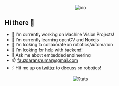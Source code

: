 <center><img src="https://i.imgur.com/IjxKlOy.gif" alt="bio"></center>

## Hi there 👋

- 🔭 I’m currently working on Machine Vision Projects!
- 🌱 I’m currently learning openCV and Nodejs
- 👯 I’m looking to collaborate on robotics/automation
- 🤔 I’m looking for help with backend!
- 💬 Ask me about embedded engineering
- 📫 fauzdaranshuman@gmail.com
- ⚡ Hit me up on [twitter](https://twitter.com/anshumanfauzdar) to discuss on robotics!

<center><img src="https://github-readme-stats.vercel.app/api/?username=AnshumanFauzdar&show_icons=true&title_color=fff&icon_color=79ff97&text_color=9f9f9f&bg_color=151515" alt="Stats"></center>
